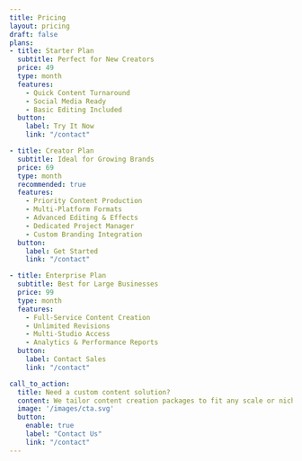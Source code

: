 ```yaml
---
title: Pricing
layout: pricing
draft: false
plans:
- title: Starter Plan
  subtitle: Perfect for New Creators
  price: 49
  type: month
  features:
    - Quick Content Turnaround
    - Social Media Ready
    - Basic Editing Included
  button:
    label: Try It Now
    link: "/contact"

- title: Creator Plan
  subtitle: Ideal for Growing Brands
  price: 69
  type: month
  recommended: true
  features:
    - Priority Content Production
    - Multi-Platform Formats
    - Advanced Editing & Effects
    - Dedicated Project Manager
    - Custom Branding Integration
  button:
    label: Get Started
    link: "/contact"

- title: Enterprise Plan
  subtitle: Best for Large Businesses
  price: 99
  type: month
  features:
    - Full-Service Content Creation
    - Unlimited Revisions
    - Multi-Studio Access
    - Analytics & Performance Reports
  button:
    label: Contact Sales
    link: "/contact"

call_to_action:
  title: Need a custom content solution?
  content: We tailor content creation packages to fit any scale or niche. Reach out to discuss your project.
  image: '/images/cta.svg'
  button:
    enable: true
    label: "Contact Us"
    link: "/contact"
---
```

